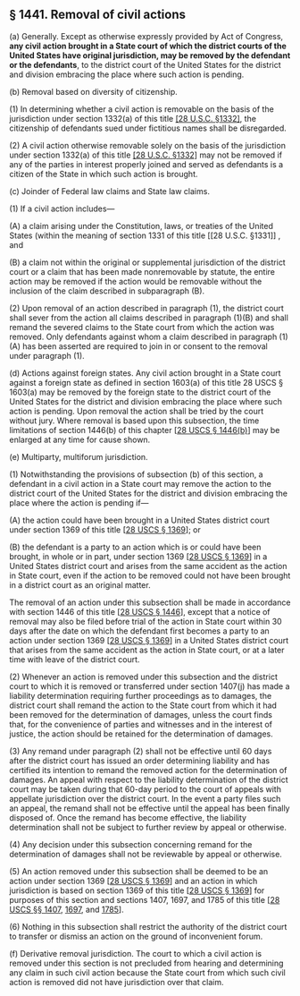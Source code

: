 ## § 1441. Removal of civil actions

(a) Generally. Except as otherwise expressly provided by Act of Congress, **any civil action brought in a State court of which the district courts of the United States have original jurisdiction, may be removed by the defendant or the defendants**, to the district court of the United States for the district and division embracing the place where such action is pending.

(b) Removal based on diversity of citizenship.

(1) In determining whether a civil action is removable on the basis of the jurisdiction under section 1332(a) of this title [[28 U.S.C. §1332]](a), the citizenship of defendants sued under fictitious names shall be disregarded.

(2) A civil action otherwise removable solely on the basis of the jurisdiction under section 1332(a) of this title [[28 U.S.C. §1332]](a) may not be removed if any of the parties in interest properly joined and served as defendants is a citizen of the State in which such action is brought.

(c) Joinder of Federal law claims and State law claims.

(1) If a civil action includes—

(A) a claim arising under the Constitution, laws, or treaties of the United States (within the meaning of section 1331 of this title [[28 U.S.C. §1331]] , and

(B) a claim not within the original or supplemental jurisdiction of the district court or a claim that has been made nonremovable by statute, the entire action may be removed if the action would be removable without the inclusion of the claim described in subparagraph (B).

(2) Upon removal of an action described in paragraph (1), the district court shall sever from the action all claims described in paragraph (1)(B) and shall remand the severed claims to the State court from which the action was removed. Only defendants against whom a claim described in paragraph (1)(A) has been asserted are required to join in or consent to the removal under paragraph (1).

(d) Actions against foreign states. Any civil action brought in a State court against a foreign state as defined in section 1603(a) of this title 28 USCS § 1603(a)
may be removed by the foreign state to the district court of the United States for the district and division embracing the place where such action is pending. Upon removal the action shall be tried by the court without jury. Where removal is based upon this subsection, the time limitations of section 1446(b) of this chapter [[28 USCS § 1446(b)](https://plus.lexis.com/search/?pdmfid=1530671&crid=61b7bffc-0c4a-4877-8c9b-2ba5a548c222&pdsearchterms=28+U.S.C.+%C2%A71441&pdtypeofsearch=searchboxclick&pdsearchtype=SearchBox&pdstartin=&pdpsf=&pdqttype=and&pdquerytemplateid=&ecomp=p8ttk&earg=pdsf&prid=227d4e7b-d67d-4fe1-9848-6e7395e05dc8#)] may be enlarged at any time for cause shown.

(e) Multiparty, multiforum jurisdiction.

(1) Notwithstanding the provisions of subsection (b) of this section, a defendant in a civil action in a State court may remove the action to the district court of the United States for the district and division embracing the place where the action is pending if—

(A) the action could have been brought in a United States district court under section 1369 of this title [[28 USCS § 1369](https://plus.lexis.com/search/?pdmfid=1530671&crid=61b7bffc-0c4a-4877-8c9b-2ba5a548c222&pdsearchterms=28+U.S.C.+%C2%A71441&pdtypeofsearch=searchboxclick&pdsearchtype=SearchBox&pdstartin=&pdpsf=&pdqttype=and&pdquerytemplateid=&ecomp=p8ttk&earg=pdsf&prid=227d4e7b-d67d-4fe1-9848-6e7395e05dc8#)]; or

(B) the defendant is a party to an action which is or could have been brought, in whole or in part, under section 1369 [[28 USCS § 1369](https://plus.lexis.com/search/?pdmfid=1530671&crid=61b7bffc-0c4a-4877-8c9b-2ba5a548c222&pdsearchterms=28+U.S.C.+%C2%A71441&pdtypeofsearch=searchboxclick&pdsearchtype=SearchBox&pdstartin=&pdpsf=&pdqttype=and&pdquerytemplateid=&ecomp=p8ttk&earg=pdsf&prid=227d4e7b-d67d-4fe1-9848-6e7395e05dc8#)] in a United States district court and arises from the same accident as the action in State court, even if the action to be removed could not have been brought in a district court as an original matter.

The removal of an action under this subsection shall be made in accordance with section 1446 of this title [[28 USCS § 1446](https://plus.lexis.com/search/?pdmfid=1530671&crid=61b7bffc-0c4a-4877-8c9b-2ba5a548c222&pdsearchterms=28+U.S.C.+%C2%A71441&pdtypeofsearch=searchboxclick&pdsearchtype=SearchBox&pdstartin=&pdpsf=&pdqttype=and&pdquerytemplateid=&ecomp=p8ttk&earg=pdsf&prid=227d4e7b-d67d-4fe1-9848-6e7395e05dc8#)], except that a notice of removal may also be filed before trial of the action in State court within 30 days after the date on which the defendant first becomes a party to an action under section 1369 [[28 USCS § 1369](https://plus.lexis.com/search/?pdmfid=1530671&crid=61b7bffc-0c4a-4877-8c9b-2ba5a548c222&pdsearchterms=28+U.S.C.+%C2%A71441&pdtypeofsearch=searchboxclick&pdsearchtype=SearchBox&pdstartin=&pdpsf=&pdqttype=and&pdquerytemplateid=&ecomp=p8ttk&earg=pdsf&prid=227d4e7b-d67d-4fe1-9848-6e7395e05dc8#)] in a United States district court that arises from the same accident as the action in State court, or at a later time with leave of the district court.

(2) Whenever an action is removed under this subsection and the district court to which it is removed or transferred under section 1407(j) has made a liability determination requiring further proceedings as to damages, the district court shall remand the action to the State court from which it had been removed for the determination of damages, unless the court finds that, for the convenience of parties and witnesses and in the interest of justice, the action should be retained for the determination of damages.

(3) Any remand under paragraph (2) shall not be effective until 60 days after the district court has issued an order determining liability and has certified its intention to remand the removed action for the determination of damages. An appeal with respect to the liability determination of the district court may be taken during that 60-day period to the court of appeals with appellate jurisdiction over the district court. In the event a party files such an appeal, the remand shall not be effective until the appeal has been finally disposed of. Once the remand has become effective, the liability determination shall not be subject to further review by appeal or otherwise.

(4) Any decision under this subsection concerning remand for the determination of damages shall not be reviewable by appeal or otherwise.

(5) An action removed under this subsection shall be deemed to be an action under section 1369 [[28 USCS § 1369](https://plus.lexis.com/search/?pdmfid=1530671&crid=61b7bffc-0c4a-4877-8c9b-2ba5a548c222&pdsearchterms=28+U.S.C.+%C2%A71441&pdtypeofsearch=searchboxclick&pdsearchtype=SearchBox&pdstartin=&pdpsf=&pdqttype=and&pdquerytemplateid=&ecomp=p8ttk&earg=pdsf&prid=227d4e7b-d67d-4fe1-9848-6e7395e05dc8#)] and an action in which jurisdiction is based on section 1369 of this title [[28 USCS § 1369](https://plus.lexis.com/search/?pdmfid=1530671&crid=61b7bffc-0c4a-4877-8c9b-2ba5a548c222&pdsearchterms=28+U.S.C.+%C2%A71441&pdtypeofsearch=searchboxclick&pdsearchtype=SearchBox&pdstartin=&pdpsf=&pdqttype=and&pdquerytemplateid=&ecomp=p8ttk&earg=pdsf&prid=227d4e7b-d67d-4fe1-9848-6e7395e05dc8#)] for purposes of this section and sections 1407, 1697, and 1785 of this title [[28 USCS §§ 1407](https://plus.lexis.com/search/?pdmfid=1530671&crid=61b7bffc-0c4a-4877-8c9b-2ba5a548c222&pdsearchterms=28+U.S.C.+%C2%A71441&pdtypeofsearch=searchboxclick&pdsearchtype=SearchBox&pdstartin=&pdpsf=&pdqttype=and&pdquerytemplateid=&ecomp=p8ttk&earg=pdsf&prid=227d4e7b-d67d-4fe1-9848-6e7395e05dc8#), [1697](https://plus.lexis.com/search/?pdmfid=1530671&crid=61b7bffc-0c4a-4877-8c9b-2ba5a548c222&pdsearchterms=28+U.S.C.+%C2%A71441&pdtypeofsearch=searchboxclick&pdsearchtype=SearchBox&pdstartin=&pdpsf=&pdqttype=and&pdquerytemplateid=&ecomp=p8ttk&earg=pdsf&prid=227d4e7b-d67d-4fe1-9848-6e7395e05dc8#), and [1785](https://plus.lexis.com/search/?pdmfid=1530671&crid=61b7bffc-0c4a-4877-8c9b-2ba5a548c222&pdsearchterms=28+U.S.C.+%C2%A71441&pdtypeofsearch=searchboxclick&pdsearchtype=SearchBox&pdstartin=&pdpsf=&pdqttype=and&pdquerytemplateid=&ecomp=p8ttk&earg=pdsf&prid=227d4e7b-d67d-4fe1-9848-6e7395e05dc8#)].

(6) Nothing in this subsection shall restrict the authority of the district court to transfer or dismiss an action on the ground of inconvenient forum.

(f) Derivative removal jurisdiction. The court to which a civil action is removed under this section is not precluded from hearing and determining any claim in such civil action because the State court from which such civil action is removed did not have jurisdiction over that claim.